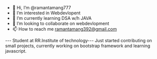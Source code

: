 - 👋 Hi, I’m @ramantamang777
- 👀 I’m interested in Webdevlopent
- 🌱 I’m currently learning DSA w/h JAVA
- 💞️ I’m looking to collaborate on webdevlopment
- 📫 How to reach me ramantamang392@gmail.com

--- Student at RR.Institute of technology---
Just started contributing on small projects, currently working on bootstrap framework and learning javascript.
<!---
ramantamang777/ramantamang777 is a ✨ special ✨ repository because its `README.md` (this file) appears on your GitHub profile.
You can click the Preview link to take a look at your changes.
--->
